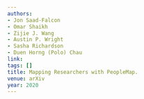 ```yaml
---
authors:
- Jon Saad-Falcon
- Omar Shaikh
- Zijie J. Wang
- Austin P. Wright
- Sasha Richardson
- Duen Horng (Polo) Chau
link:
tags: []
title: Mapping Researchers with PeopleMap.
venue: arXiv
year: 2020
---
```

